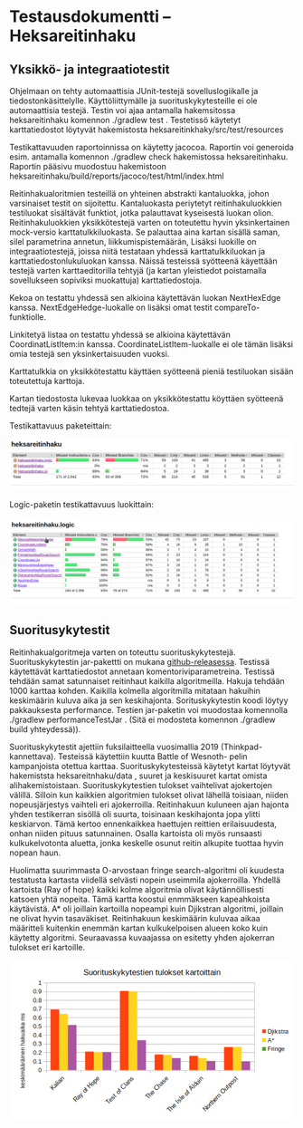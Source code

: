 # Testausdokumentti – Heksareitinhaku

## Yksikkö- ja integraatiotestit

Ohjelmaan on tehty automaattisia JUnit-testejä sovelluslogiikalle ja tiedostonkäsittelylle. Käyttöliittymälle ja suorituskykytesteille ei ole automaattisia testejä. Testin voi ajaa antamalla hakemsitossa heksareitinhaku komennon ./gradlew test . Testetissö käytetyt karttatiedostot löytyvät hakemistosta heksareitinkhaky/src/test/resources

Testikattavuuden raportoinnissa on käytetty jacocoa. Raportin voi generoida esim. antamalla komennon ./gradlew check hakemistossa heksareitinhaku. Raportin pääsivu muodostuu hakemistoon heksareitinhaku/build/reports/jacoco/test/html/index.html

Reitinhakualoritmien testeillä on yhteinen abstrakti kantaluokka, johon varsinaiset testit on sijoitettu. Kantaluokasta periytetyt reitinhakuluokkien testiluokat sisältävät funktiot, jotka palauttavat kyseisestä luokan olion. Reitinhakuluokkien yksikkötestejä varten on toteutettu hyvin yksinkertainen mock-versio karttatulkkiluokasta. Se palauttaa aina kartan sisällä saman, silel parametrina annetun, liikkumispistemäärän, Lisäksi luokille on integraatiotestejä, joissa niitä testataan yhdessä karttatulkkiluokan ja karttatiedostonlukuluokan kanssa. Näissä testeissä syötteenä käyettään testejä varten karttaeditorilla tehtyjä  (ja kartan yleistiedot poistamalla sovellukseen sopiviksi muokattuja) karttatiedostoja.

Kekoa on testattu yhdessä sen alkioina käytettävän luokan NextHexEdge kanssa. NextEdgeHedge-luokalle on lisäksi omat testit compareTo-funktiolle.

Linkitetyä listaa on testattu yhdessä se alkioina käytettävän CoordinatListItem:in kanssa. CoordinateListItem-luokalle ei ole tämän lisäksi omia testejä sen yksinkertaisuuden vuoksi.

Karttatulkkia on yksikkötestattu käyttäen syötteenä pieniä testiluokan sisään toteutettuja karttoja.

Kartan tiedostosta lukevaa luokkaa on yksikkötestattu köyttäen syötteenä tedtejä varten käsin tehtyä karttatiedostoa.

Testikattavuus paketeittain:

![testikattavuus paketeittain](/dokumentaatio/testikattavuus_paketeittain.png)

Logic-paketin testikattavuus luokittain: 

![logic-paketin testikattavuus luokittain](/dokumentaatio/testikattavuus_logic.png)


## Suoritusykytestit

Reitinhakualgoritmeja varten on toteuttu suorituskykytestejä. Suorituskykytestin jar-pakettti on mukana [github-releasessa](https://github.com/helihyv/heksareitinhaku/releases/tag/loppupalautus). Testissä käytettävät karttatiedostot annetaan komentoriviparametreina.  Testissä tehdään samat satunnaiset reitinhaut kaikilla algoritmeilla. Hakuja tehdään 1000 karttaa kohden. Kaikilla kolmella algoritmilla mitataan hakuihin keskimäärin kuluva aika ja sen keskihajonta. Sorituskykytestin koodi löytyy pakkauksesta performance. Testien jar-paketin voi muodostaa komennolla ./gradlew performanceTestJar . (Sitä ei modosteta komennon ./gradlew build yhteydessä)).

Suorituskykytestit ajettiin fuksilaitteella vuosimallia 2019 (Thinkpad-kannettava). Testeissä käytettiin kuutta Battle of Wesnoth- pelin kampanjoista otettua karttaa. Suorituskykytesteissä käytetyt kartat löytyvät hakemiststa heksareitnhaku/data , suuret ja keskisuuret kartat omista alihakemistoistaan. Suorituskykytestien tulokset vaihtelivat ajokertojen välillä. Silloin kun kaikkien algoritmien tulokset olivat lähellä toisiaan, niiden nopeusjärjestys vaihteli eri ajokerroilla. Reitinhakuun kuluneen ajan hajonta yhden testikerran sisöllä oli suurta, toisinaan keskihajonta jopa ylitti keskiarvon. Tämä kertoo ennenkaikkea haettujen reittien erilaisuudesta, onhan niiden pituus satunnainen. Osalla kartoista oli myös runsaasti kulkukelvotonta aluetta, jonka keskelle osunut reitin alkupite tuottaa hyvin nopean haun. 

Huolimatta suurimmasta O-arvostaan fringe search-algoritmi oli kuudesta testatusta kartasta viidellä selvästi nopein useimmila ajokerroilla. Yhdellä kartoista (Ray of hope) kaikki kolme algoritmia olivat käytännöllisesti katsoen yhtä nopeita. Tämä kartta koostui enmmäkseen kapeahkoista käytävistä. A* oli joillain kartoilla nopeampi kuin Djikstran algoritmi, joillain ne olivat hyvin tasaväkiset. Reitinhakuun keskimäärin kuluvaa aikaa määritteli kuitenkin enemmän kartan kulkukelpoisen alueen koko kuin käytetty algoritmi. Seuraavassa kuvaajassa on esitetty yhden ajokerran tulokset eri kartoille.  

![suorituskykyvertailu kartoittain](/dokumentaatio/suorituskykyvertailu.png)




